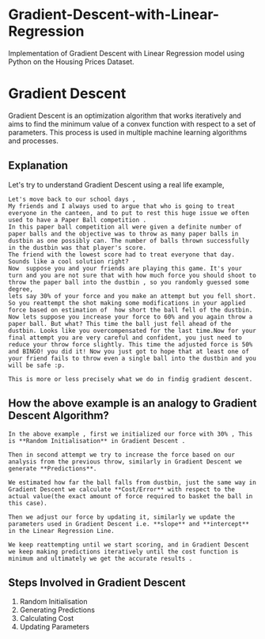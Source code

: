 # Gradient-Descent-with-Linear-Regression
Implementation of Gradient Descent  with Linear Regression model using Python on the Housing Prices Dataset.
# Gradient Descent 

Gradient Descent is an optimization algorithm that works iteratively and aims to find the minimum value of a convex function with respect to a set of parameters.
This process is used in multiple machine learning algorithms and processes.

## Explanation

Let's try to understand Gradient Descent using a real life example,

```
Let's move back to our school days ,
My friends and I always used to argue that who is going to treat everyone in the canteen, and to put to rest this huge issue we often used to have a Paper Ball competition . 
In this paper ball competition all were given a definite number of paper balls and the objective was to throw as many paper balls in dustbin as one possibly can. The number of balls thrown successfully in the dustbin was that player's score.
The friend with the lowest score had to treat everyone that day.  Sounds like a cool solution right?
Now  suppose you and your friends are playing this game. It's your turn and you are not sure that with how much force you should shoot to throw the paper ball into the dustbin , so you randomly guessed some degree,
lets say 30% of your force and you make an attempt but you fell short. So you reattempt the shot making some modifications in your applied force based on estimation of  how short the ball fell of the dustbin.  Now lets suppose you increase your force to 60% and you again throw a paper ball. But what? This time the ball just fell ahead of the dustbin. Looks like you overcompensated for the last time.Now for your final attempt you are very careful and confident, you just need to reduce your throw force slightly. This time the adjusted force is 50% and BINGO! you did it! Now you just got to hope that at least one of your friend fails to throw even a single ball into the dustbin and you will be safe :p.

This is more or less precisely what we do in findig gradient descent. 
```

## How the above example is an analogy to Gradient Descent Algorithm?

```
In the above example , first we initialized our force with 30% , This is **Random Initialisation** in Gradient Descent .

Then in second attempt we try to increase the force based on our analysis from the previous throw, similarly in Gradient Descent we generate **Predictions**.

We estimated how far the ball falls from dustbin, just the same way in Gradient Descent we calculate **Cost/Error** with respect to the actual value(the exact amount of force required to basket the ball in this case). 

Then we adjust our force by updating it, similarly we update the parameters used in Gradient Descent i.e. **slope** and **intercept** in the Linear Regression Line. 

We keep reattempting until we start scoring, and in Gradient Descent we keep making predictions iteratively until the cost function is minimum and ultimately we get the accurate results .

```

## Steps Involved in Gradient Descent
1. Random Initialisation
2. Generating Predictions
3. Calculating Cost
4. Updating Parameters


